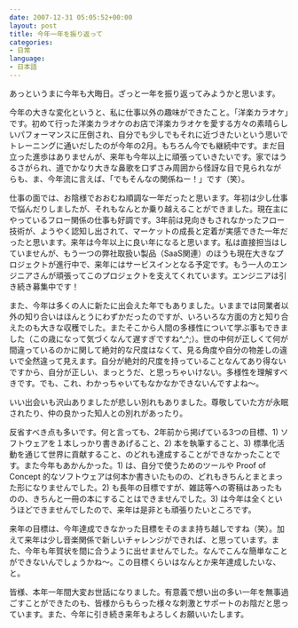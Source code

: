```yaml
---
date: 2007-12-31 05:05:52+00:00
layout: post
title: 今年一年を振り返って
categories:
- 日常
language:
- 日本語
---
```


あっというまに今年も大晦日。ざっと一年を振り返ってみようかと思います。

今年の大きな変化というと、私に仕事以外の趣味ができたこと。「洋楽カラオケ」です。初めて行った洋楽カラオケのお店で洋楽カラオケを愛する方々の素晴らしいパフォーマンスに圧倒され、自分でも少しでもそれに近づきたいという思いでトレーニングに通いだしたのが今年の2月。もちろん今でも継続中です。まだ目立った進歩はありませんが、来年も今年以上に頑張っていきたいです。家ではうるさがられ、道でかなり大きな鼻歌を口ずさみ周囲から怪訝な目で見られながらも、ま、今年流に言えば、「でもそんなの関係ねー！」です（笑）。

仕事の面では、お陰様でおおむね順調な一年だったと思います。年初は少し仕事で悩んだりしましたが、それもなんとか乗り越えることができました。現在主にやっているフロー関係の仕事も好調です。3年前は見向きもされなかったフロー技術が、ようやく認知し出されて、マーケットの成長と定着が実感できた一年だったと思います。来年は今年以上に良い年になると思います。私は直接担当はしていませんが、もう一つの弊社取扱い製品（SaaS関連）のほうも現在大きなプロジェクトが進行中で、来年にはサービスインとなる予定です。もう一人のエンジニアさんが頑張ってこのプロジェクトを支えてくれています。エンジニアは引き続き募集中です！

また、今年は多くの人に新たに出会えた年でもありました。いままでは同業者以外の知り合いはほんとうにわずかだったのですが、いろいろな方面の方と知り合えたのも大きな収穫でした。またそこから人間の多様性について学ぶ事もできました（この歳になって気づくなんて遅すぎですね^_^;）。世の中何が正しくて何が間違っているのかに関して絶対的な尺度はなくて、見る角度や自分の物差しの違いで全然違って見えます。自分が絶対的尺度を持っていることなんてあり得ないですから、自分が正しい、まっとうだ、と思っちゃいけない。多様性を理解すべきです。でも、これ、わかっちゃいてもなかなかできないんですよね～。

いい出会いも沢山ありましたが悲しい別れもありました。尊敬していた方が永眠されたり、仲の良かった知人との別れがあったり。

反省すべき点も多いです。何と言っても、2年前から掲げている3つの目標、1) ソフトウェアを１本しっかり書きあげること、2) 本を執筆すること、3) 標準化活動を通じて世界に貢献すること、のどれも達成することができなかったことです。また今年もあかんかった。1) は、自分で使うためのツールや Proof of Concept 的なソフトウェアは何本か書きいたものの、どれもきちんとまとまった形になりませんでした。2) も長年の目標ですが、雑誌等への寄稿はあったものの、きちんと一冊の本にすることはできませんでした。3) は今年は全くというほどできませんでしたので、来年は是非とも頑張りたいところです。

来年の目標は、今年達成できなかった目標をそのまま持ち越しですね（笑）。加えて来年は少し音楽関係で新しいチャレンジができれば、と思っています。また、今年も年賀状を間に合うように出せませんでした。なんでこんな簡単なことができないんでしょうかね～。この目標くらいはなんとか来年達成したいな、と。

皆様、本年一年間大変お世話になりました。有意義で想い出の多い一年を無事過ごすことができたのも、皆様からもらった様々な刺激とサポートのお陰だと思っています。また、今年に引き続き来年もよろしくお願いいたします。

